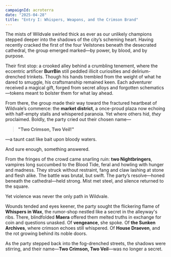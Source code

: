 ```yaml
---
campaignId: acroterra
date: "2025-04-28"
title: "Entry I: Whispers, Weapons, and the Crimson Brand"
---
```


The mists of Wildvale swirled thick as ever as our unlikely champions stepped deeper into the shadows of the city’s scheming heart. Having recently cracked the first of the four Veilstones beneath the desecrated cathedral, the group emerged marked—by power, by blood, and by purpose.

Their first stop: a crooked alley behind a crumbling tenement, where the eccentric artificer **BurrBin** still peddled illicit curiosities and delirium-drenched trinkets. Though his hands trembled from the weight of what he dared to smuggle, his craftsmanship remained keen. Each adventurer received a magical gift, forged from secret alloys and forgotten schematics—tokens meant to bolster them for what lay ahead.

From there, the group made their way toward the fractured heartbeat of Wildvale’s commerce: the **market district**, a once-proud plaza now echoing with half-empty stalls and whispered paranoia. Yet where others hid, *they* proclaimed. Boldly, the party cried out their chosen name—

> **"Two Crimson, Two Veil!"**

—a taunt cast like bait upon bloody waters.

And sure enough, something answered.

From the fringes of the crowd came snarling ruin: **two Nightbringers**, vampires long succumbed to the Blood Tide, feral and howling with hunger and madness. They struck without restraint, fang and claw lashing at stone and flesh alike. The battle was brutal, but swift. The party’s resolve—honed beneath the cathedral—held strong. Mist met steel, and silence returned to the square.

Yet violence was never the only path in Wildvale.

Wounds tended and eyes keener, the party sought the flickering flame of **Whispers in Wax**, the rumor-shop nestled like a secret in the alleyway's ribs. There, blindfolded **Maera** offered them melted truths in exchange for coin and questions unasked. Of **vengeance**, she spoke. Of **the Sunken Archives**, where crimson echoes still whispered. Of **House Draeven**, and the rot growing behind its noble doors.

As the party stepped back into the fog-drenched streets, the shadows were stirring, and their name—**Two Crimson, Two Veil**—was no longer a secret.
